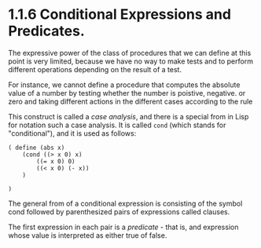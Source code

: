# 1.1.6 Conditional Expressions and Predicates.

The expressive power of the class of procedures that we can define at this point is very limited, because we have no way to make tests and to perform different operations depending on the result of a test.

For instance, we cannot define a procedure that computes the absolute value of a number by testing whether the number is poistive, negative. or zero and taking different actions in the different cases according to the rule

This construct is called a *case analysis*, and there is a special from in Lisp for notation such a case analysis. It is called `cond` (which stands for "conditional"), and it is used as follows:

```
( define (abs x)
    (cond ((> x 0) x)
        ((= x 0) 0)
        ((< x 0) (- x))
    )

)
```

The general from of a conditional expression is consisting of the symbol cond followed by parenthesized pairs of expressions called clauses.

The first expression in each pair is a *predicate* - that is, and expression whose value is interpreted as either true of false.